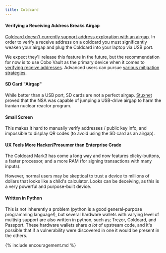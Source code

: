 ```yaml
---
title: Coldcard
---
```


#### Verifying a Receiving Address Breaks Airgap
[Coldcard doesn't currently support address exploration with an airgap](https://github.com/Coldcard/firmware/pull/25).
In order to verify a receive address on a coldcard you must significantly weaken your airgap and plug the Coldcard into your laptop via USB port.

We expect they'll release this feature in the future, but the recommendation for now is to use Cobo Vault as the primary device when it comes to [verifying receive addresses](/verify-receive-address/).
Advanced users can pursue [various mitigation strategies](/verify-receive-address/coldcard-advanced).

#### SD Card "Airgap"
While better than a USB port, SD cards are not a perfect airgap.
[Stuxnet](https://en.wikipedia.org/wiki/Stuxnet) proved that the NSA was capable of jumping a USB-drive airgap to harm the Iranian nuclear reactor program.

#### Small Screen
This makes it hard to manually verify addresses / public key info, and impossible to display QR codes (to avoid using the SD card as an airgap).

#### UX Feels More Hacker/Prosumer than Enterprise Grade
The Coldcard Mark3 has come a long way and now features clicky-buttons, a faster processor, and a more RAM (for signing transactions with many inputs).

However, normal users may be skeptical to trust a device to millions of dollars that looks like a child's calculator.
Looks can be deceiving, as this is a very powerful and purpose-built device.

#### Written in Python
This is not inherently a problem (python is a good general-purpose programming language!), but several hardware wallets with varying level of multisig support are also written in python, such as; Trezor, Coldcard, and Passport.
These hardware wallets share *a lot* of upstream code, and it's possible that if a vulnerability were discovered in one it would be present in the others.

{% include encouragement.md %}
